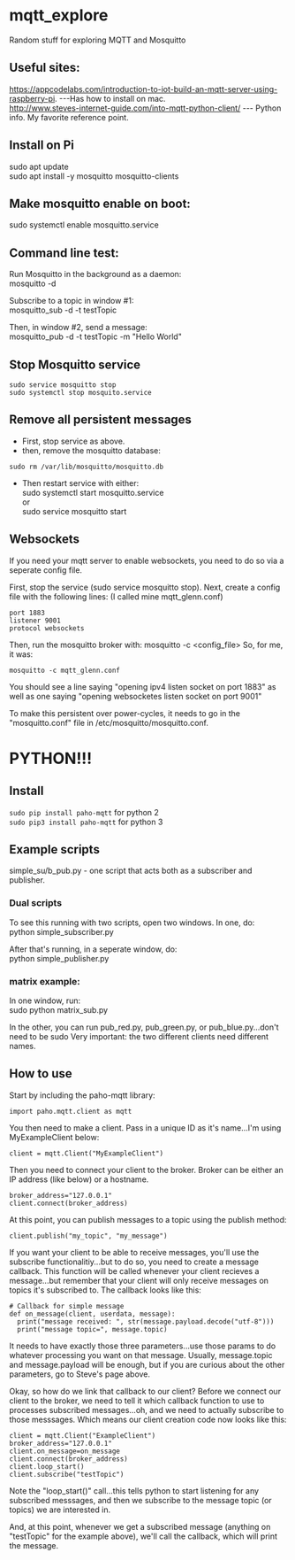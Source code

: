 # mqtt_explore
Random stuff for exploring MQTT and Mosquitto
## Useful sites:
https://appcodelabs.com/introduction-to-iot-build-an-mqtt-server-using-raspberry-pi. ---Has how to install on mac.  
http://www.steves-internet-guide.com/into-mqtt-python-client/ --- Python info.  My favorite reference point.


## Install on Pi
sudo apt update  
sudo apt install -y mosquitto mosquitto-clients

## Make mosquitto enable on boot:
sudo systemctl enable mosquitto.service

## Command line test:
Run Mosquitto in the background as a daemon:  
mosquitto -d

Subscribe to a topic in window #1:  
mosquitto_sub -d -t testTopic

Then, in window #2, send a message:  
mosquitto_pub -d -t testTopic -m "Hello World"

## Stop Mosquitto service
```
sudo service mosquitto stop
sudo systemctl stop mosquito.service
```
## Remove all persistent messages
- First, stop service as above.
- then, remove the mosquitto database:  
```
sudo rm /var/lib/mosquitto/mosquitto.db
```
- Then restart service with either:  
sudo systemctl start mosquitto.service  
or  
sudo service mosquitto start

## Websockets
If you need your mqtt server to enable websockets, you need to do so via a seperate config file.

First, stop the service (sudo service mosquitto stop).
Next, create a config file with the following lines:  (I called mine mqtt_glenn.conf)
```
port 1883
listener 9001
protocol websockets
```

Then, run the mosquitto broker with: mosquitto -c <config_file>
So, for me, it was:
```
mosquitto -c mqtt_glenn.conf
```

You should see a line saying "opening ipv4 listen socket on port 1883" as well as one saying "opening websocketes listen socket on port 9001"

To make this persistent over power-cycles, it needs to go in the "mosquitto.conf" file in /etc/mosquitto/mosquitto.conf.

# PYTHON!!!
## Install
`sudo pip install paho-mqtt` for python 2  
`sudo pip3 install paho-mqtt` for python 3
## Example scripts
simple_su/b_pub.py - one script that acts both as a subscriber and publisher.  

### Dual scripts
To see this running with two scripts, open two windows.
In one, do:  
python simple_subscriber.py  

After that's running, in a seperate window, do:  
python simple_publisher.py  

### matrix example:
In one window, run:  
sudo python matrix_sub.py

In the other, you can run pub_red.py, pub_green.py, or pub_blue.py...don't need to be sudo
Very important:  the two different clients need different names.

## How to use
Start by including the paho-mqtt library:
```
import paho.mqtt.client as mqtt
```

You then need to make a client.  Pass in a unique ID as it's name...I'm using MyExampleClient below:
```
client = mqtt.Client("MyExampleClient")
```
Then you need to connect your client to the broker.  Broker can be either an IP address (like below) or a hostname.
```
broker_address="127.0.0.1"
client.connect(broker_address)
```
At this point, you can publish messages to a topic using the publish method:
```
client.publish("my_topic", "my_message")
```
If you want your client to be able to receive messages, you'll use the subscribe functionalitiy...but to do so, you need to create a message callback.  This function will be called whenever your client recieves a message...but remember that your client will only receive messages on topics it's subscribed to.  The callback looks like this:
```
# Callback for simple message
def on_message(client, userdata, message):
  print("message received: ", str(message.payload.decode("utf-8")))
  print("message topic=", message.topic)

```
It needs to have exactly those three parameters...use those params to do whatever processing you want on that message.  Usually, message.topic and message.payload will be enough, but if you are curious about the other parameters, go to Steve's page above.

Okay, so how do we link that callback to our client?  Before we connect our client to the broker, we need to tell it which callback function to use to processes subscribed messages...oh, and we need to actually subscribe to those messsages.  Which means our client creation code now looks like this:
```
client = mqtt.Client("ExampleClient")
broker_address="127.0.0.1"
client.on_message=on_message
client.connect(broker_address)
client.loop_start()
client.subscribe("testTopic")
```
Note the "loop_start()" call...this tells python to start listening for any subscribed messsages, and then we subscribe to the message topic (or topics) we are interested in.

And, at this point, whenever we get a subscribed message (anything on "testTopic" for the example above), we'll call the callback, which will print the message.
